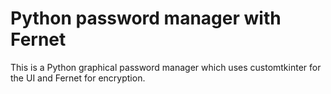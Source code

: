 # Python password manager with Fernet
This is a Python graphical password manager which uses customtkinter for the UI and Fernet for encryption.
